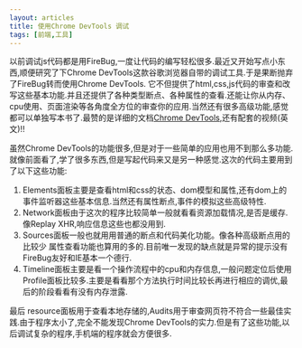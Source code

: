 ```yaml
---
layout: articles
title: 使用Chrome DevTools 调试
tags: [前端,工具]
---
```

以前调试js代码都是用FireBug,一度让代码的编写轻松很多.最近又开始写点小东西,顺便研究了下Chrome DevTools这款谷歌浏览器自带的调试工具.于是果断抛弃了FireBug转而使用Chrome DevTools.
它不但提供了html,css,js代码的审查和改写这些基本功能.并且还提供了各种类型断点、各种属性的查看.还能让你从内存、cpu使用、页面渲染等各角度全方位的审查你的应用.当然还有很多高级功能,感觉都可以单独写本书了.最赞的是详细的文档[Chrome DevTools](https://developers.google.com/chrome-developer-tools/),还有配套的视频(英文)!!

<!--more-->
虽然Chrome DevTools的功能很多,但是对于一些简单的应用也用不到那么多功能.就像前面看了,学了很多东西,但是写起代码来又是另一种感觉.这次的代码主要用到了以下这些功能:

1. Elements面板主要是查看html和css的状态、dom模型和属性,还有dom上的事件监听器这些基本信息.当然还有属性断点,事件的模拟这些高级特性.
2. Network面板由于这次的程序比较简单一般就看看资源加载情况,是否是缓存.像Replay XHR,响应信息这些也都没用到.
3. Sources面板一般也就用用普通的断点和代码美化功能。像各种高级断点用的比较少 属性查看功能也算用的多的.目前唯一发现的缺点就是异常的提示没有FireBug友好和IE基本一个德行.
4. Timeline面板主要是看一个操作流程中的cpu和内存信息,一般问题定位后使用Profile面板比较多.主要是看看那个方法执行时间比较长再进行相应的调优,最后的阶段看看有没有内存泄露.

最后 resource面板用于查看本地存储的,Audits用于审查网页符不符合一些最佳实践.由于程序太小了,完全不能发现Chrome DevTools的实力.但是有了这些功能,以后调试复杂的程序,手机端的程序就会方便很多.

